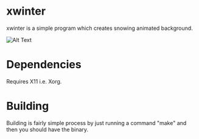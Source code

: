 xwinter
=======
xwinter is a simple program which creates snowing animated background.

![Alt Text](https://media.giphy.com/media/RMrKaMyrkFYB3qgWgo/giphy.gif)

Dependencies
============
Requires X11 i.e. Xorg.

Building
========
Building is fairly simple process by just running a command "make" and then you should have the binary.
